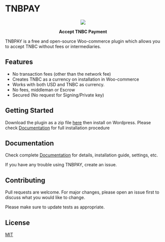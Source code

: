 
# TNBPAY
 <p align="center"> 
	<img src= "https://github.com/akandejaphet/TNBPay/blob/master/TNBPAY.jpg"> 
</p>
 <p align="center"> 
	<b> Accept TNBC Payment</b>
	</p>

TNBPAY is a free and open-source Woo-commerce plugin which allows you to accept TNBC without fees or intermediaries.

## Features

* No transaction fees (other than the network fee)
* Creates TNBC as a currency on installation in Woo-commerce
* Works with both USD and TNBC as currency.
* No fees, middleman or Escrow
* Secured (No request for Signing/Private key)


## Getting Started
Download the plugin as a zip file [here](https://github.com/akandejaphet/TNBPay/releases/download/0.1.0-beta/TNBPay.zip) then install on Wordpress. Please check [Documentation](https://github.com/akandejaphet/TNBPay/blob/master/Documentation/TNBPAY%20Documentation.pdf) for full installation procedure

## Documentation

Check complete [Documentation](https://github.com/akandejaphet/TNBPay/blob/master/Documentation/TNBPAY%20Documentation.pdf) for details, installation guide, settings, etc.

If you have any trouble using TNBPAY, create an issue.
 

## Contributing
Pull requests are welcome. For major changes, please open an issue first to discuss what you would like to change.

Please make sure to update tests as appropriate.


## License
[MIT](https://choosealicense.com/licenses/mit/)
